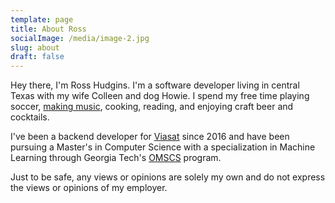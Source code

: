 ```yaml
---
template: page
title: About Ross
socialImage: /media/image-2.jpg
slug: about
draft: false
---
```

Hey there, I'm Ross Hudgins. I'm a software developer living in central Texas with my wife Colleen and dog Howie. I spend my free time playing soccer, [making music](https://www.facebook.com/LeavenworthBand/), cooking, reading, and enjoying craft beer and cocktails.

I've been a backend developer for [Viasat](https://www.viasat.com/) since 2016 and have been pursuing a Master's in Computer Science with a specialization in Machine Learning through Georgia Tech's [](https://www.viasat.com/)[OMSCS](https://www.omscs.gatech.edu/) program.

Just to be safe, any views or opinions are solely my own and do not express the views or opinions of my employer.